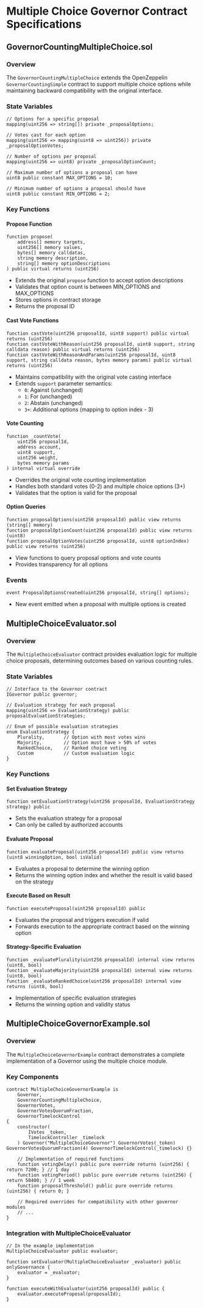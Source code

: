 # Multiple Choice Governor Contract Specifications

## GovernorCountingMultipleChoice.sol

### Overview
The `GovernorCountingMultipleChoice` extends the OpenZeppelin `GovernorCountingSimple` contract to support multiple choice options while maintaining backward compatibility with the original interface.

### State Variables
```solidity
// Options for a specific proposal
mapping(uint256 => string[]) private _proposalOptions;

// Votes cast for each option
mapping(uint256 => mapping(uint8 => uint256)) private _proposalOptionVotes;

// Number of options per proposal
mapping(uint256 => uint8) private _proposalOptionCount;

// Maximum number of options a proposal can have
uint8 public constant MAX_OPTIONS = 10;

// Minimum number of options a proposal should have
uint8 public constant MIN_OPTIONS = 2;
```

### Key Functions

#### Propose Function
```solidity
function propose(
    address[] memory targets,
    uint256[] memory values,
    bytes[] memory calldatas,
    string memory description,
    string[] memory optionDescriptions
) public virtual returns (uint256)
```

- Extends the original `propose` function to accept option descriptions
- Validates that option count is between MIN_OPTIONS and MAX_OPTIONS
- Stores options in contract storage
- Returns the proposal ID

#### Cast Vote Functions
```solidity
function castVote(uint256 proposalId, uint8 support) public virtual returns (uint256)
function castVoteWithReason(uint256 proposalId, uint8 support, string calldata reason) public virtual returns (uint256)
function castVoteWithReasonAndParams(uint256 proposalId, uint8 support, string calldata reason, bytes memory params) public virtual returns (uint256)
```

- Maintains compatibility with the original vote casting interface
- Extends `support` parameter semantics:
  - `0`: Against (unchanged)
  - `1`: For (unchanged)
  - `2`: Abstain (unchanged)
  - `3+`: Additional options (mapping to option index - 3)

#### Vote Counting
```solidity
function _countVote(
    uint256 proposalId,
    address account,
    uint8 support,
    uint256 weight,
    bytes memory params
) internal virtual override
```

- Overrides the original vote counting implementation
- Handles both standard votes (0-2) and multiple choice options (3+)
- Validates that the option is valid for the proposal

#### Option Queries
```solidity
function proposalOptions(uint256 proposalId) public view returns (string[] memory)
function proposalOptionCount(uint256 proposalId) public view returns (uint8)
function proposalOptionVotes(uint256 proposalId, uint8 optionIndex) public view returns (uint256)
```

- View functions to query proposal options and vote counts
- Provides transparency for all options

### Events
```solidity
event ProposalOptionsCreated(uint256 proposalId, string[] options);
```

- New event emitted when a proposal with multiple options is created

## MultipleChoiceEvaluator.sol

### Overview
The `MultipleChoiceEvaluator` contract provides evaluation logic for multiple choice proposals, determining outcomes based on various counting rules.

### State Variables
```solidity
// Interface to the Governor contract
IGovernor public governor;

// Evaluation strategy for each proposal
mapping(uint256 => EvaluationStrategy) public proposalEvaluationStrategies;

// Enum of possible evaluation strategies
enum EvaluationStrategy {
    Plurality,       // Option with most votes wins
    Majority,        // Option must have > 50% of votes
    RankedChoice,    // Ranked choice voting
    Custom           // Custom evaluation logic
}
```

### Key Functions

#### Set Evaluation Strategy
```solidity
function setEvaluationStrategy(uint256 proposalId, EvaluationStrategy strategy) public
```

- Sets the evaluation strategy for a proposal
- Can only be called by authorized accounts

#### Evaluate Proposal
```solidity
function evaluateProposal(uint256 proposalId) public view returns (uint8 winningOption, bool isValid)
```

- Evaluates a proposal to determine the winning option
- Returns the winning option index and whether the result is valid based on the strategy

#### Execute Based on Result
```solidity
function executeProposal(uint256 proposalId) public
```

- Evaluates the proposal and triggers execution if valid
- Forwards execution to the appropriate contract based on the winning option

#### Strategy-Specific Evaluation
```solidity
function _evaluatePlurality(uint256 proposalId) internal view returns (uint8, bool)
function _evaluateMajority(uint256 proposalId) internal view returns (uint8, bool)
function _evaluateRankedChoice(uint256 proposalId) internal view returns (uint8, bool)
```

- Implementation of specific evaluation strategies
- Returns the winning option and validity status

## MultipleChoiceGovernorExample.sol

### Overview
The `MultipleChoiceGovernorExample` contract demonstrates a complete implementation of a Governor using the multiple choice module.

### Key Components
```solidity
contract MultipleChoiceGovernorExample is
    Governor,
    GovernorCountingMultipleChoice,
    GovernorVotes,
    GovernorVotesQuorumFraction,
    GovernorTimelockControl
{
    constructor(
        IVotes _token,
        TimelockController _timelock
    ) Governor("MultipleChoiceGovernor") GovernorVotes(_token) GovernorVotesQuorumFraction(4) GovernorTimelockControl(_timelock) {}
    
    // Implementation of required functions
    function votingDelay() public pure override returns (uint256) { return 7200; } // 1 day
    function votingPeriod() public pure override returns (uint256) { return 50400; } // 1 week
    function proposalThreshold() public pure override returns (uint256) { return 0; }
    
    // Required overrides for compatibility with other governor modules
    // ...
}
```

### Integration with MultipleChoiceEvaluator
```solidity
// In the example implementation
MultipleChoiceEvaluator public evaluator;

function setEvaluator(MultipleChoiceEvaluator _evaluator) public onlyGovernance {
    evaluator = _evaluator;
}

function executeWithEvaluator(uint256 proposalId) public {
    evaluator.executeProposal(proposalId);
}
``` 